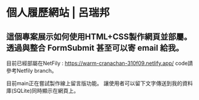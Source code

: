 # 個人履歷網站 | 呂瑞邦
## 這個專案展示如何使用HTML+CSS製作網頁並部屬。透過與整合 FormSubmit 甚至可以寄 email 給我。
目前已經部屬在NetFily : https://warm-cranachan-310f09.netlify.app/
code請參考Netfily branch。

目前main正在嘗試製作線上留言版功能。
讓使用者可以留下文字傳送到我的資料庫(SQLite)同時顯示在網頁上。
